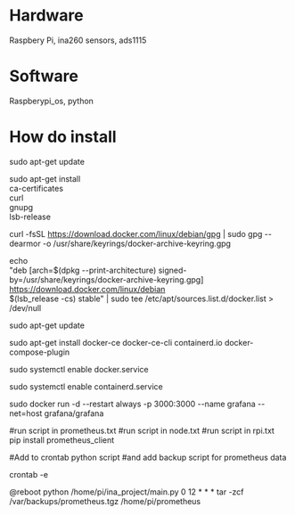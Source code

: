 <h1>Hardware </h1>

Raspbery Pi, ina260 sensors, ads1115

<h1>Software </h1>

Raspberypi_os, python

<h1>How do install </h1>

sudo apt-get update

sudo apt-get install \
    ca-certificates \
    curl \
    gnupg \
    lsb-release
    
curl -fsSL https://download.docker.com/linux/debian/gpg | sudo gpg --dearmor -o /usr/share/keyrings/docker-archive-keyring.gpg

echo \
  "deb [arch=$(dpkg --print-architecture) signed-by=/usr/share/keyrings/docker-archive-keyring.gpg] https://download.docker.com/linux/debian \
  $(lsb_release -cs) stable" | sudo tee /etc/apt/sources.list.d/docker.list > /dev/null
  
sudo apt-get update

sudo apt-get install docker-ce docker-ce-cli containerd.io docker-compose-plugin

sudo systemctl enable docker.service

sudo systemctl enable containerd.service

sudo docker run -d --restart always -p 3000:3000 --name grafana --net=host grafana/grafana
 
#run script in prometheus.txt
#run script in node.txt
#run script in rpi.txt   
pip install prometheus_client

#Add to crontab python script
#and add backup script for prometheus data

crontab -e

@reboot python /home/pi/ina_project/main.py
0 12 * * * tar -zcf /var/backups/prometheus.tgz /home/pi/prometheus

